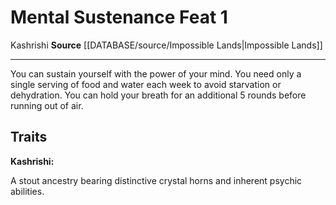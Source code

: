 ﻿---
feat: Mental Sustenance
id: '3965'
level: '1'
name: Mental Sustenance
rarity: Common
source: '[[DATABASE/source/Impossible Lands|Impossible Lands]]'
trait:
- '[[DATABASE/trait/Kashrishi|Kashrishi]]'
type: Feat

---
# Mental Sustenance <span class="item-type">Feat 1</span>

<span class="item-trait">Kashrishi</span>
**Source** [[DATABASE/source/Impossible Lands|Impossible Lands]]

---
You can sustain yourself with the power of your mind. You need only a single serving of food and water each week to avoid starvation or dehydration. You can hold your breath for an additional 5 rounds before running out of air.

## Traits

**Kashrishi:**

A stout ancestry bearing distinctive crystal horns and inherent psychic abilities.